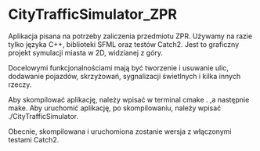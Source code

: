 # CityTrafficSimulator_ZPR

Aplikacja pisana na potrzeby zaliczenia przedmiotu ZPR. 
Używamy na razie tylko języka C++, biblioteki SFML oraz testów Catch2. 
Jest to graficzny projekt symulacji miasta w 2D, widzianej z góry.

Docelowymi funkcjonalnościami mają być tworzenie i usuwanie ulic, dodawanie pojazdów, 
skrzyżowań, sygnalizacji świetlnych i kilka innych rzeczy. 

Aby skompilować aplikację, należy wpisać w terminal cmake . ,a następnie make. 
Aby uruchomić aplikację, po skompilowaniu, należy wpisać ./CityTrafficSimulator. 

Obecnie, skompilowana i uruchomiona zostanie wersja z włączonymi testami Catch2. 

